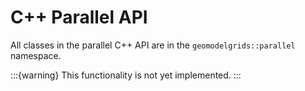 # C++ Parallel API

All classes in the parallel C++ API are in the `geomodelgrids::parallel` namespace.

:::{warning}
This functionality is not yet implemented.
:::
